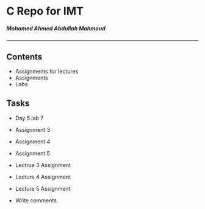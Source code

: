 # C Repo for IMT

##### Mohamed Ahmed Abdullah Mahmoud 
---

## Contents

- Assignments for lectures
- Assignments
- Labs

## Tasks

- Day 5 lab 7

- Assignment 3
- Assignment 4
- Assignment 5

- Lectrue 3 Assignment
- Lecture 4 Assignment
- Lecture 5 Assignment

- Write comments
